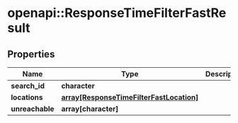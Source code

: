 # openapi::ResponseTimeFilterFastResult


## Properties
Name | Type | Description | Notes
------------ | ------------- | ------------- | -------------
**search_id** | **character** |  | 
**locations** | [**array[ResponseTimeFilterFastLocation]**](ResponseTimeFilterFastLocation.md) |  | 
**unreachable** | **array[character]** |  | 


